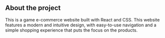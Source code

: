 <h2>About the project</h2>

<p>This is a game e-commerce website built with React and CSS. This
website features a modern and intuitive design, with easy-to-use navigation and a
simple shopping experience that puts the focus on the products.</p>
